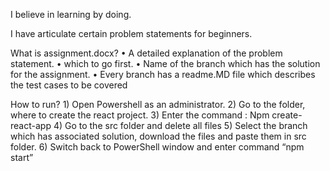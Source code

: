 I believe in learning by doing.	

I have articulate certain problem statements for beginners.

What is assignment.docx?
	•	A detailed explanation of the problem statement.
	•	which to go first.
	•	 Name of the branch which has the solution for the assignment.
	•	Every branch has a readme.MD file which describes the test cases to be covered
	
How to run?
	1)	Open Powershell as an administrator.
	2)	Go to the folder, where to create the react project.
	3)	Enter the command : Npm create-react-app <anyname>
	4)	Go to the src folder and delete all files
	5)	Select the branch which has associated solution, download the files and paste them in src folder.
	6)	Switch back to PowerShell window and enter command “npm start”


